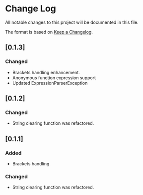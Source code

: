 # Change Log

All notable changes to this project will be documented in this file.

The format is based on [Keep a Changelog](http://keepachangelog.com/).

## [0.1.3]

### Changed

- Brackets handling enhancement.
- Anonymous function expression support
- Updated ExpressionParserException

## [0.1.2]

### Changed

- String clearing function was refactored.

## [0.1.1]

### Added

- Brackets handling.

### Changed

- String clearing function was refactored.
